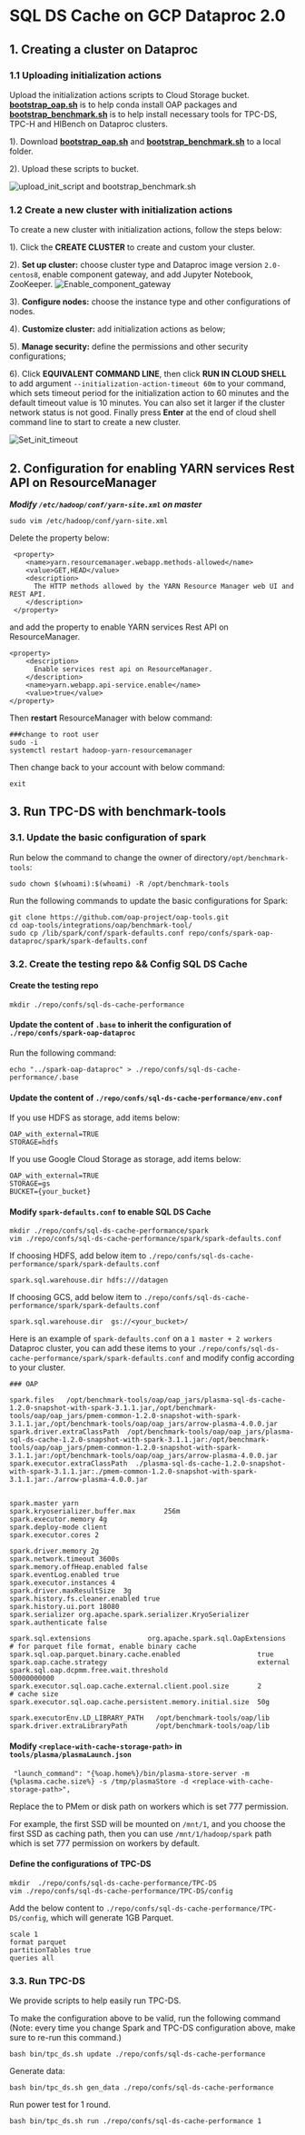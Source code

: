 # SQL DS Cache on GCP Dataproc 2.0

## 1. Creating a cluster on Dataproc

### 1.1 Uploading initialization actions

Upload the initialization actions scripts to Cloud Storage bucket. 
**[bootstrap_oap.sh](../bootstrap_oap.sh)** is to help conda install OAP packages and
**[bootstrap_benchmark.sh](./bootstrap_benchmark.sh)** is to help install necessary tools for TPC-DS, TPC-H and HIBench on Dataproc clusters.
    
1). Download **[bootstrap_oap.sh](../bootstrap_oap.sh)** and **[bootstrap_benchmark.sh](./bootstrap_benchmark.sh)** to a local folder.

2). Upload these scripts to bucket.

![upload_init_script and bootstrap_benchmark.sh](../imgs/upload_scripts_to_bucket.png)


### 1.2 Create a new cluster with initialization actions

To create a new cluster with initialization actions, follow the steps below:

1). Click the  **CREATE CLUSTER** to create and custom your cluster.

2). **Set up cluster:** choose cluster type and Dataproc image version `2.0-centos8`, enable component gateway, and add Jupyter Notebook, ZooKeeper.
![Enable_component_gateway](../imgs/component_gateway.png)

3). **Configure nodes:** choose the instance type and other configurations of nodes.

4). **Customize cluster:** add initialization actions as below;

5). **Manage security:** define the permissions and other security configurations;

6). Click **EQUIVALENT COMMAND LINE**, then click **RUN IN CLOUD SHELL** to add argument ` --initialization-action-timeout 60m ` to your command,
which sets timeout period for the initialization action to 60 minutes and the default timeout value is 10 minutes. You can also set it larger if the cluster network status is not good.
Finally press **Enter** at the end of cloud shell command line to start to create a new cluster.

![Set_init_timeout](../imgs/set_init_timeout.png) 

## 2. Configuration for enabling YARN services Rest API on ResourceManager

***Modify `/etc/hadoop/conf/yarn-site.xml` on master***

```
sudo vim /etc/hadoop/conf/yarn-site.xml
```

Delete the property below:

```
 <property>
    <name>yarn.resourcemanager.webapp.methods-allowed</name>
    <value>GET,HEAD</value>
    <description>
      The HTTP methods allowed by the YARN Resource Manager web UI and REST API.
    </description>
 </property>
```
and add the property to enable YARN services Rest API on ResourceManager.

```
<property>
    <description>
      Enable services rest api on ResourceManager.
    </description>
    <name>yarn.webapp.api-service.enable</name>
    <value>true</value>
</property>
```
Then **restart** ResourceManager with below command:

```
###change to root user
sudo -i
systemctl restart hadoop-yarn-resourcemanager
```
Then change back to your account with below command:
```
exit
```

## 3. Run TPC-DS with benchmark-tools

### 3.1. Update the basic configuration of spark

Run below the command to change the owner of directory`/opt/benchmark-tools`:

```
sudo chown $(whoami):$(whoami) -R /opt/benchmark-tools
```

Run the following commands to update the basic configurations for Spark:

```
git clone https://github.com/oap-project/oap-tools.git
cd oap-tools/integrations/oap/benchmark-tool/
sudo cp /lib/spark/conf/spark-defaults.conf repo/confs/spark-oap-dataproc/spark/spark-defaults.conf
```

### 3.2. Create the testing repo && Config SQL DS Cache

#### Create the testing repo
```
mkdir ./repo/confs/sql-ds-cache-performance
```
#### Update the content of `.base` to inherit the configuration of `./repo/confs/spark-oap-dataproc`

Run the following command:
```
echo "../spark-oap-dataproc" > ./repo/confs/sql-ds-cache-performance/.base
```

#### Update the content of `./repo/confs/sql-ds-cache-performance/env.conf`

If you use HDFS as storage, add items below:
```
OAP_with_external=TRUE
STORAGE=hdfs
```
If you use Google Cloud Storage as storage, add items below:
```
OAP_with_external=TRUE
STORAGE=gs
BUCKET={your_bucket}
```

#### Modify `spark-defaults.conf` to enable SQL DS Cache

```
mkdir ./repo/confs/sql-ds-cache-performance/spark
vim ./repo/confs/sql-ds-cache-performance/spark/spark-defaults.conf
```

If choosing HDFS, add below item to `./repo/confs/sql-ds-cache-performance/spark/spark-defaults.conf`
```
spark.sql.warehouse.dir hdfs:///datagen 
```

If choosing GCS, add below item to `./repo/confs/sql-ds-cache-performance/spark/spark-defaults.conf`
```
spark.sql.warehouse.dir  gs://<your_bucket>/
```
Here is an example of `spark-defaults.conf` on a `1 master + 2 workers` Dataproc cluster, 
you can add these items to your `./repo/confs/sql-ds-cache-performance/spark/spark-defaults.conf` and modify config according to your cluster.

```
### OAP

spark.files   /opt/benchmark-tools/oap/oap_jars/plasma-sql-ds-cache-1.2.0-snapshot-with-spark-3.1.1.jar,/opt/benchmark-tools/oap/oap_jars/pmem-common-1.2.0-snapshot-with-spark-3.1.1.jar,/opt/benchmark-tools/oap/oap_jars/arrow-plasma-4.0.0.jar
spark.driver.extraClassPath  /opt/benchmark-tools/oap/oap_jars/plasma-sql-ds-cache-1.2.0-snapshot-with-spark-3.1.1.jar:/opt/benchmark-tools/oap/oap_jars/pmem-common-1.2.0-snapshot-with-spark-3.1.1.jar:/opt/benchmark-tools/oap/oap_jars/arrow-plasma-4.0.0.jar
spark.executor.extraClassPath  ./plasma-sql-ds-cache-1.2.0-snapshot-with-spark-3.1.1.jar:./pmem-common-1.2.0-snapshot-with-spark-3.1.1.jar:./arrow-plasma-4.0.0.jar


spark.master yarn
spark.kryoserializer.buffer.max       256m
spark.executor.memory 4g
spark.deploy-mode client
spark.executor.cores 2

spark.driver.memory 2g
spark.network.timeout 3600s
spark.memory.offHeap.enabled false
spark.eventLog.enabled true
spark.executor.instances 4
spark.driver.maxResultSize  3g
spark.history.fs.cleaner.enabled true
spark.history.ui.port 18080
spark.serializer org.apache.spark.serializer.KryoSerializer
spark.authenticate false

spark.sql.extensions              org.apache.spark.sql.OapExtensions
# for parquet file format, enable binary cache
spark.sql.oap.parquet.binary.cache.enabled                   true
spark.oap.cache.strategy                                     external
spark.sql.oap.dcpmm.free.wait.threshold                      50000000000
spark.executor.sql.oap.cache.external.client.pool.size       2
# cache size 
spark.executor.sql.oap.cache.persistent.memory.initial.size  50g

spark.executorEnv.LD_LIBRARY_PATH   /opt/benchmark-tools/oap/lib
spark.driver.extraLibraryPath       /opt/benchmark-tools/oap/lib
```

#### Modify `<replace-with-cache-storage-path>`  in  `tools/plasma/plasmaLaunch.json`

```
 "launch_command": "{%oap.home%}/bin/plasma-store-server -m {%plasma.cache.size%} -s /tmp/plasmaStore -d <replace-with-cache-storage-path>",
```
Replace the <replace-with-cache-storage-path> to PMem or disk path on workers which is set 777 permission.

For example, the first SSD will be mounted on `/mnt/1`, and you choose the first SSD as caching path, then you can use `/mnt/1/hadoop/spark` path which is set 777 permission on workers by default. 

#### Define the configurations of TPC-DS

```
mkdir  ./repo/confs/sql-ds-cache-performance/TPC-DS
vim ./repo/confs/sql-ds-cache-performance/TPC-DS/config
```

Add the below content to `./repo/confs/sql-ds-cache-performance/TPC-DS/config`, which will generate 1GB Parquet.

```
scale 1                  
format parquet           
partitionTables true     
queries all             
```


### 3.3. Run TPC-DS

We provide scripts to help easily run TPC-DS.

To make the configuration above to be valid, run the following command (Note: every time you change Spark and TPC-DS configuration above, make sure to re-run this command.)

```
bash bin/tpc_ds.sh update ./repo/confs/sql-ds-cache-performance
```

Generate data:
``` 
bash bin/tpc_ds.sh gen_data ./repo/confs/sql-ds-cache-performance
```

Run power test for 1 round.
```
bash bin/tpc_ds.sh run ./repo/confs/sql-ds-cache-performance 1
```
